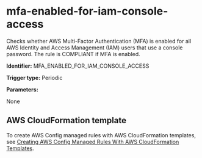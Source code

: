 # mfa\-enabled\-for\-iam\-console\-access<a name="mfa-enabled-for-iam-console-access"></a>

Checks whether AWS Multi\-Factor Authentication \(MFA\) is enabled for all AWS Identity and Access Management \(IAM\) users that use a console password\. The rule is COMPLIANT if MFA is enabled\.

**Identifier:** MFA\_ENABLED\_FOR\_IAM\_CONSOLE\_ACCESS

**Trigger type:** Periodic

**Parameters:**

 None  

## AWS CloudFormation template<a name="w4aac13c29c17d207c13"></a>

To create AWS Config managed rules with AWS CloudFormation templates, see [Creating AWS Config Managed Rules With AWS CloudFormation Templates](aws-config-managed-rules-cloudformation-templates.md)\.